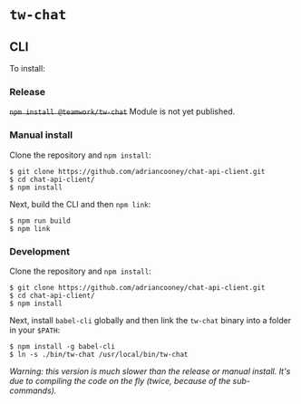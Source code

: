 # `tw-chat`
## CLI
To install:

### Release
~~`npm install @teamwork/tw-chat`~~ Module is not yet published.

### Manual install
Clone the repository and `npm install`:
    
    $ git clone https://github.com/adriancooney/chat-api-client.git
    $ cd chat-api-client/
    $ npm install

Next, build the CLI and then `npm link`:

    $ npm run build
    $ npm link

### Development
Clone the repository and `npm install`:

    $ git clone https://github.com/adriancooney/chat-api-client.git
    $ cd chat-api-client/
    $ npm install

Next, install `babel-cli` globally and then link the `tw-chat` binary into a folder in your `$PATH`:

    $ npm install -g babel-cli
    $ ln -s ./bin/tw-chat /usr/local/bin/tw-chat

*Warning: this version is much slower than the release or manual install. It's due to compiling the code on the fly (twice, because of the sub-commands).*